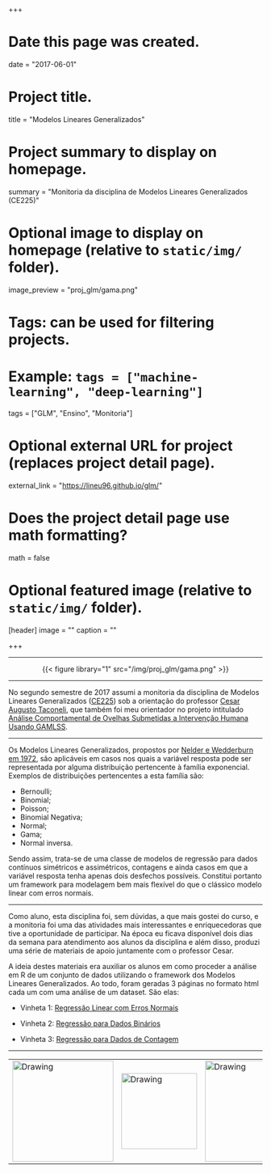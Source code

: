 +++
# Date this page was created.
date = "2017-06-01"

# Project title.
title = "Modelos Lineares Generalizados"

# Project summary to display on homepage.
summary = "Monitoria da disciplina de Modelos Lineares Generalizados (CE225)"

# Optional image to display on homepage (relative to `static/img/` folder).
image_preview = "proj_glm/gama.png"

# Tags: can be used for filtering projects.
# Example: `tags = ["machine-learning", "deep-learning"]`
tags = ["GLM", "Ensino", "Monitoria"]

# Optional external URL for project (replaces project detail page).
external_link = "https://lineu96.github.io/glm/"

# Does the project detail page use math formatting?
math = false

# Optional featured image (relative to `static/img/` folder).
[header]
image = ""
caption = ""

+++

---

<center>
{{< figure library="1" src="/img/proj_glm/gama.png" >}}
</center>

---

No segundo semestre de 2017 assumi a monitoria da disciplina de Modelos Lineares Generalizados ([CE225][glm]) sob a orientação do professor [Cesar Augusto Taconeli][cesar], que também foi meu orientador no projeto intitulado [Análise Comportamental de Ovelhas Submetidas a Intervenção Humana Usando GAMLSS](/projects/gamlss). 

---

Os Modelos Lineares Generalizados, propostos por [Nelder e Wedderburn em 1972][artigo], são aplicáveis em casos nos quais a variável resposta pode ser representada por alguma distribuição pertencente à família exponencial. Exemplos de distribuições pertencentes a esta família são:

 - Bernoulli; 
 - Binomial; 
 - Poisson; 
 - Binomial Negativa; 
 - Normal; 
 - Gama;
 - Normal inversa.
 
Sendo assim, trata-se de uma classe de modelos de regressão para dados contínuos simétricos e assimétricos, contagens e ainda casos em que a variável resposta tenha apenas dois desfechos possíveis. Constitui portanto um framework para modelagem bem mais flexível do que o clássico modelo linear com erros normais.

---

Como aluno, esta disciplina foi, sem dúvidas, a que mais gostei do curso, e a monitoria foi uma das atividades mais interessantes e enriquecedoras que tive a oportunidade de participar. Na época eu ficava disponível dois dias da semana para atendimento aos alunos da disciplina e além disso, produzi uma série de materiais de apoio juntamente com o professor Cesar. 

A ideia destes materiais era auxiliar os alunos em como proceder a análise em R de um conjunto de dados utilizando o framework dos Modelos Lineares Generalizados. Ao todo, foram geradas 3 páginas no formato html cada um com uma análise de um dataset. São elas:

 - Vinheta 1: [Regressão Linear com Erros Normais](/img/proj_glm/v1.html)
 
 - Vinheta 2: [Regressão para Dados Binários](/img/proj_glm/v2.html)
 
 - Vinheta 3: [Regressão para Dados de Contagem](/img/proj_glm/v3.html)

---

<table><tr>
<td> <img src="/img/proj_glm/logo-pet.png" alt="Drawing" style="width: 200px;"/> </td>
<td> <img src="/img/proj_glm/leg.png" alt="Drawing" style="width: 150px;"/> </td>
<td> <img src="/img/proj_glm/ufpr.jpg" alt="Drawing" style="width: 200px;"/> </td>
</tr></table>

[glm]: https://docs.ufpr.br/~taconeli/CE22517/CE22517.html
[cesar]: https://docs.ufpr.br/~taconeli/
[artigo]: https://docs.ufpr.br/~taconeli/CE22517/artigo.pdf